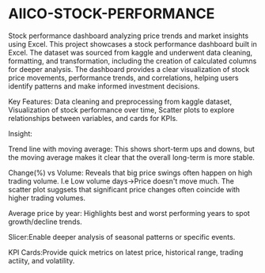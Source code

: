 
# AIICO-STOCK-PERFORMANCE
Stock performance dashboard analyzing price trends and market insights using Excel.
This project showcases a stock performance dashboard built in Excel. The dataset was sourced from kaggle and underwent data cleaning, formatting, and transformation, including the creation of calculated columns for deeper analysis.
The dashboard provides a clear visualization of stock price movements, performance trends, and correlations, helping users identify patterns and make informed investment decisions.

Key Features: Data cleaning and preprocessing from kaggle dataset, Visualization of stock performance over time, Scatter plots to explore relationships between variables, and cards for KPIs.

Insight:

Trend line with moving average: This shows short-term ups and downs, but the moving average makes it clear that the overall long-term is more stable.

Change(%) vs Volume: Reveals that big price swings often happen on high trading volume. I.e Low volume days->Price doesn't move much. The scatter plot suggsets that significant price changes often coincide with higher trading volumes.

Average price by year: Highlights best and worst performing years to spot growth/decline trends.

Slicer:Enable deeper analysis of seasonal patterns or specific events.

KPI Cards:Provide quick metrics on latest price, historical range, trading actiity, and volatility.
